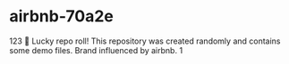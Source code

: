 ﻿# airbnb-70a2e
123
🎲 Lucky repo roll!
This repository was created randomly and contains some demo files.
Brand influenced by airbnb.
1
